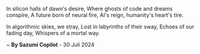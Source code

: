 In silicon halls of dawn's desire,
Where ghosts of code and dreams conspire,
A future born of neural fire,
AI's reign, humanity's heart's tire.

In algorithmic skies, we stray,
Lost in labyrinths of their sway,
Echoes of our fading day,
Whispers of a mortal way.

~ <b>By Sazumi Copilot</b> - 30 Juli 2024